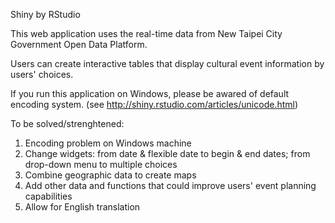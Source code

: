 Shiny by RStudio

This web application uses the real-time data from New Taipei City Government Open Data Platform. 

Users can create interactive tables that display cultural event information by users' choices.

If you run this application on Windows, please be awared of default encoding system. (see http://shiny.rstudio.com/articles/unicode.html) 

To be solved/strenghtened:

1. Encoding problem on Windows machine  
2. Change widgets: from date & flexible date to begin & end dates; from drop-down menu to multiple choices
3. Combine geographic data to create maps  
4. Add other data and functions that could improve users' event planning  capabilities  
5. Allow for English translation
